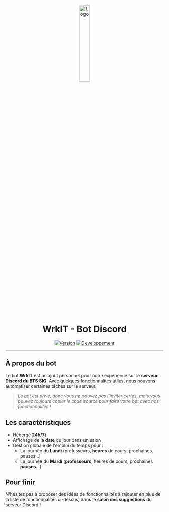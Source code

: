 <div align="center">
  <a href="https://sylvain.pro"><img src="https://github.com/20syldev/WrkIT/blob/master/src/wrkit.png" alt="Logo" width="25%" height="auto"></a>

  # WrkIT - Bot Discord
  [![Version](https://custom-icon-badges.demolab.com/badge/Bot%20:-v1.0.2-6479ee?logo=wrkit&labelColor=23272A)](https://github.com/20syldev/wrkit/releases/latest)
  [![Developpement](https://img.shields.io/badge/Développement%20:-En%20cours-ed5353?labelColor=23272A)](https://sylvain.pro)
</div>

---

## À propos du bot
Le bot **WrkIT** est un ajout personnel pour notre expérience sur le **serveur Discord du BTS SIO**. Avec quelques fonctionnalités utiles, nous pouvons automatiser certaines tâches sur le serveur.
> *Le bot est privé, donc vous ne pouvez pas l'inviter certes, mais vous pouvez toujours copier le code source pour faire votre bot avec nos fonctionnalités !*

## Les caractéristiques
- Hébergé **24h/7j**
- Affichage de la **date** du jour dans un salon
- Gestion globale de l'emploi du temps pour :
  - La journée du **Lundi** (professeurs, **heures** de cours, prochaines pauses...)
  - La journée du **Mardi** (**professeurs**, heures de cours, prochaines **pauses**...)

## Pour finir
N'hésitez pas à proposer des idées de fonctionnalités à rajouter en plus de la liste de fonctionnalités ci-dessus, dans le **salon des suggestions** du serveur Discord !

